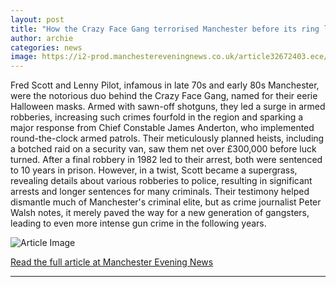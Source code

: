 ```yaml
---
layout: post
title: "How the Crazy Face Gang terrorised Manchester before its ring leaders turned supergrass"
author: archie
categories: news
image: https://i2-prod.manchestereveningnews.co.uk/article32672403.ece/ALTERNATES/s1200/1_knockout-2jpeg.jpg
---
```

Fred Scott and Lenny Pilot, infamous in late 70s and early 80s Manchester, were the notorious duo behind the Crazy Face Gang, named for their eerie Halloween masks. Armed with sawn-off shotguns, they led a surge in armed robberies, increasing such crimes fourfold in the region and sparking a major response from Chief Constable James Anderton, who implemented round-the-clock armed patrols. Their meticulously planned heists, including a botched raid on a security van, saw them net over £300,000 before luck turned. After a final robbery in 1982 led to their arrest, both were sentenced to 10 years in prison. However, in a twist, Scott became a supergrass, revealing details about various robberies to police, resulting in significant arrests and longer sentences for many criminals. Their testimony helped dismantle much of Manchester's criminal elite, but as crime journalist Peter Walsh notes, it merely paved the way for a new generation of gangsters, leading to even more intense gun crime in the following years.

![Article Image](https://i2-prod.manchestereveningnews.co.uk/article32672403.ece/ALTERNATES/s1200/1_knockout-2jpeg.jpg)

[Read the full article at Manchester Evening News](https://www.manchestereveningnews.co.uk/news/greater-manchester-news/how-crazy-face-gang-terrorised-32668030)

---
